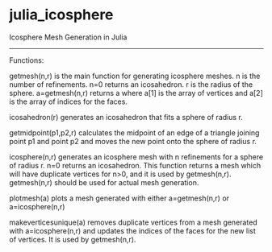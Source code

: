 # julia_icosphere
Icosphere Mesh Generation in Julia
_______________________________________
Functions:

getmesh(n,r) is the main function for generating icosphere meshes. 
n is the number of refinements. n=0 returns an icosahedron.
r is the radius of the sphere.
a=getmesh(n,r) returns a where a[1] is the array of vertices and a[2] is the array of indices for the faces.

icosahedron(r) generates an icosahedron that fits a sphere of radius r.

getmidpoint(p1,p2,r) calculates the midpoint of an edge of a triangle joining point p1 and point p2 and moves the new point onto the sphere of radius r.

icosphere(n,r) generates an icosphere mesh with n refinements for a sphere of radius r. n=0 returns an icosahedron. This function returns a mesh which will have duplicate vertices for n>0, and it is used by getmesh(n,r). getmesh(n,r) should be used for actual mesh generation.

plotmesh(a) plots a mesh generated with either a=getmesh(n,r) or a=icosphere(n,r)

makeverticesunique(a) removes duplicate vertices from a mesh generated with a=icosphere(n,r) and updates the indices of the faces for the new list of vertices. It is used by getmesh(n,r).
